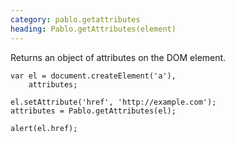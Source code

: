 ```yaml
--- 
category: pablo.getattributes
heading: Pablo.getAttributes(element)
---
```


Returns an object of attributes on the DOM element.

    var el = document.createElement('a'),
        attributes;
    
    el.setAttribute('href', 'http://example.com');
    attributes = Pablo.getAttributes(el);

    alert(el.href);
